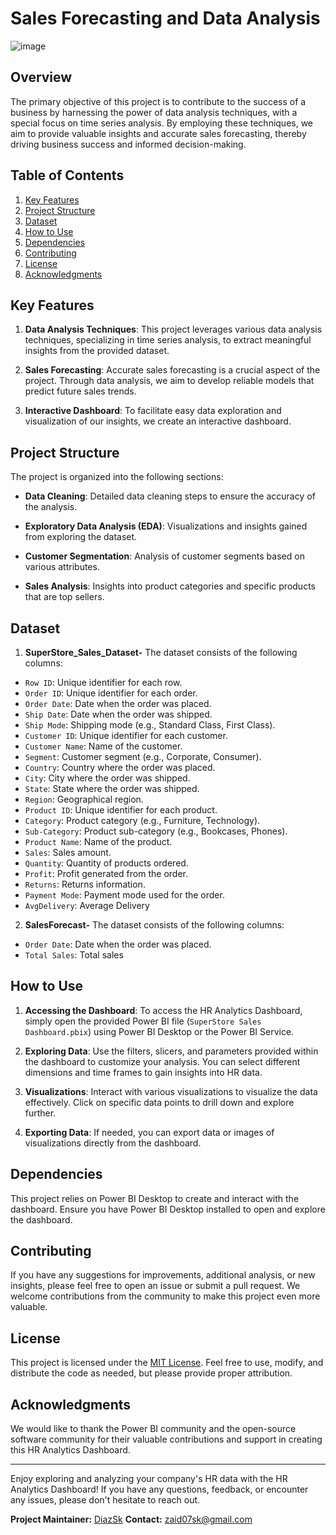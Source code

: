 # Sales Forecasting and Data Analysis

![image](https://github.com/DiazSk/SuperStore_Sales_Dashboard/assets/92885761/5e7d5f0e-1cb7-42b8-9a96-75fa230b6896)


## Overview

The primary objective of this project is to contribute to the success of a business by harnessing the power of data analysis techniques, with a special focus on time series analysis. By employing these techniques, we aim to provide valuable insights and accurate sales forecasting, thereby driving business success and informed decision-making.

## Table of Contents

1. [Key Features](#key-features)
2. [Project Structure](#project-structure)
3. [Dataset](#dataset)
4. [How to Use](#how-to-use)
5. [Dependencies](#dependencies)
6. [Contributing](#contributing)
7. [License](#license)
8. [Acknowledgments](#acknowledgments)

## Key Features

1. **Data Analysis Techniques**: This project leverages various data analysis techniques, specializing in time series analysis, to extract meaningful insights from the provided dataset.

2. **Sales Forecasting**: Accurate sales forecasting is a crucial aspect of the project. Through data analysis, we aim to develop reliable models that predict future sales trends.

3. **Interactive Dashboard**: To facilitate easy data exploration and visualization of our insights, we create an interactive dashboard.

## Project Structure

The project is organized into the following sections:

- **Data Cleaning**: Detailed data cleaning steps to ensure the accuracy of the analysis.

- **Exploratory Data Analysis (EDA)**: Visualizations and insights gained from exploring the dataset.

- **Customer Segmentation**: Analysis of customer segments based on various attributes.

- **Sales Analysis**: Insights into product categories and specific products that are top sellers.

## Dataset
1. **SuperStore_Sales_Dataset-**
The dataset consists of the following columns:

- `Row ID`: Unique identifier for each row.
- `Order ID`: Unique identifier for each order.
- `Order Date`: Date when the order was placed.
- `Ship Date`: Date when the order was shipped.
- `Ship Mode`: Shipping mode (e.g., Standard Class, First Class).
- `Customer ID`: Unique identifier for each customer.
- `Customer Name`: Name of the customer.
- `Segment`: Customer segment (e.g., Corporate, Consumer).
- `Country`: Country where the order was placed.
- `City`: City where the order was shipped.
- `State`: State where the order was shipped.
- `Region`: Geographical region.
- `Product ID`: Unique identifier for each product.
- `Category`: Product category (e.g., Furniture, Technology).
- `Sub-Category`: Product sub-category (e.g., Bookcases, Phones).
- `Product Name`: Name of the product.
- `Sales`: Sales amount.
- `Quantity`: Quantity of products ordered.
- `Profit`: Profit generated from the order.
- `Returns`: Returns information.
- `Payment Mode`: Payment mode used for the order.
- `AvgDelivery`: Average Delivery
  
2. **SalesForecast-**
The dataset consists of the following columns:

- `Order Date`: Date when the order was placed.
- `Total Sales`: Total sales
  
## How to Use

1. **Accessing the Dashboard**: To access the HR Analytics Dashboard, simply open the provided Power BI file (`SuperStore Sales Dashboard.pbix`) using Power BI Desktop or the Power BI Service.

2. **Exploring Data**: Use the filters, slicers, and parameters provided within the dashboard to customize your analysis. You can select different dimensions and time frames to gain insights into HR data.

3. **Visualizations**: Interact with various visualizations to visualize the data effectively. Click on specific data points to drill down and explore further.

4. **Exporting Data**: If needed, you can export data or images of visualizations directly from the dashboard.

## Dependencies

This project relies on Power BI Desktop to create and interact with the dashboard. Ensure you have Power BI Desktop installed to open and explore the dashboard.

## Contributing

If you have any suggestions for improvements, additional analysis, or new insights, please feel free to open an issue or submit a pull request. We welcome contributions from the community to make this project even more valuable.

## License

This project is licensed under the [MIT License](LICENSE.md). Feel free to use, modify, and distribute the code as needed, but please provide proper attribution.

## Acknowledgments

We would like to thank the Power BI community and the open-source software community for their valuable contributions and support in creating this HR Analytics Dashboard.

---

Enjoy exploring and analyzing your company's HR data with the HR Analytics Dashboard! If you have any questions, feedback, or encounter any issues, please don't hesitate to reach out.

**Project Maintainer:** [DiazSk](https://github.com/DiazSk)
**Contact:** [zaid07sk@gmail.com](mailto:zaid07sk@gmail.com)

